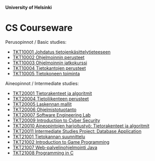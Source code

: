 **University of Helsinki**
# CS Courseware

Perusopinnot / Basic studies:
* [TKT10001 Johdatus tietojenkäsittelytieteeseen](https://cs-courseware-helsinki.github.io/TKT10001-Johdatus-tietojenkasittelytieteeseen/)
* [TKT10002	Ohjelmoinnin perusteet](https://cs-courseware-helsinki.github.io/TKT10002-Ohjelmoinnin-perusteet/)
* [TKT10003 Ohjelmoinnin jatkokurssi](https://cs-courseware-helsinki.github.io/TKT10003-Ohjelmoinnin-jatkokurssi/)
* [TKT10004 Tietokantojen perusteet](https://cs-courseware-helsinki.github.io/TKT10004-Tietokantojen-perusteet/)
* [TKT10005	Tietokoneen toiminta](https://cs-courseware-helsinki.github.io/TKT10005-Tietokoneen-toiminta/)

Aineopinnot / Intermediate studies:
* [TKT20001 Tietorakenteet ja algoritmit]()
* [TKT20004 Tietoliikenteen perusteet]()
* [TKT20005 Laskennan mallit]()
* [TKT20006 Ohjelmistotuotanto](https://cs-courseware-helsinki.github.io/TKT20006-Ohjelmistotuotanto/)
* [TKT20007 Software Engineering Lab]()
* [TKT20009	Introduction to Cyber Security]()
* [TKT20010 Aineopintojen harjoitustyö: Tietorakenteet ja algoritmit]()
* [TKT20011	Intermediate Studies Project: Database Application]()
* [TKT21001	Tietokannan suunnittelu]()
* [TKT21002 Introduction to Game Programming]()
* [TKT21007	Web-palvelinohjelmointi Java]()
* [	TKT21008	Programming in C]()
